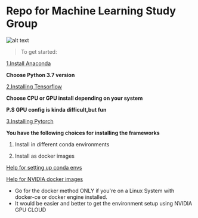 # **Repo for Machine Learning Study Group**

![alt text](https://juststickers.in/wp-content/uploads/2017/04/machine-learning.png)
>To get started:




[1.Install Anaconda](https://www.anaconda.com/download/)

__Choose Python 3.7 version__


[2.Installing Tensorflow](https://www.tensorflow.org/install/)

__Choose CPU or GPU install depending on your system__

**P.S GPU config is kinda difficult,but fun**

[3.Installing Pytorch](https://pytorch.org/get-started/locally/)



__You have the following choices for installing the frameworks__

1. Install in different conda environments

1. Install as docker images


[Help for setting up conda envs](https://conda.io/docs/user-guide/tasks/manage-environments.html)


[Help for NVIDIA docker images ](https://docs.nvidia.com/ngc/ngc-getting-started-guide/index.html)

* Go for the docker method ONLY if you're on a Linux System with docker-ce or docker engine installed.
* It would be easier and better to get the environment setup using NVIDIA GPU CLOUD
